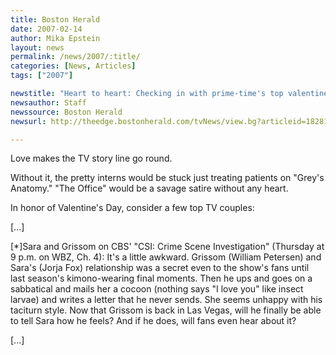 ```yaml
---
title: Boston Herald 
date: 2007-02-14
author: Mika Epstein
layout: news
permalink: /news/2007/:title/
categories: [News, Articles]
tags: ["2007"]

newstitle: "Heart to heart: Checking in with prime-time's top valentines"
newsauthor: Staff
newssource: Boston Herald 
newsurl: http://theedge.bostonherald.com/tvNews/view.bg?articleid=182813

---
```


Love makes the TV story line go round. 

Without it, the pretty interns would be stuck just treating patients on "Grey's Anatomy." "The Office" would be a savage satire without any heart. 

In honor of Valentine's Day, consider a few top TV couples: 

[...]

[*]Sara and Grissom on CBS' "CSI: Crime Scene Investigation" (Thursday at 9 p.m. on WBZ, Ch. 4): It's a little awkward. Grissom (William Petersen) and Sara's (Jorja Fox) relationship was a secret even to the show's fans until last season's kimono-wearing final moments. Then he ups and goes on a sabbatical and mails her a cocoon (nothing says "I love you" like insect larvae) and writes a letter that he never sends. She seems unhappy with his taciturn style. Now that Grissom is back in Las Vegas, will he finally be able to tell Sara how he feels? And if he does, will fans even hear about it?

[...]